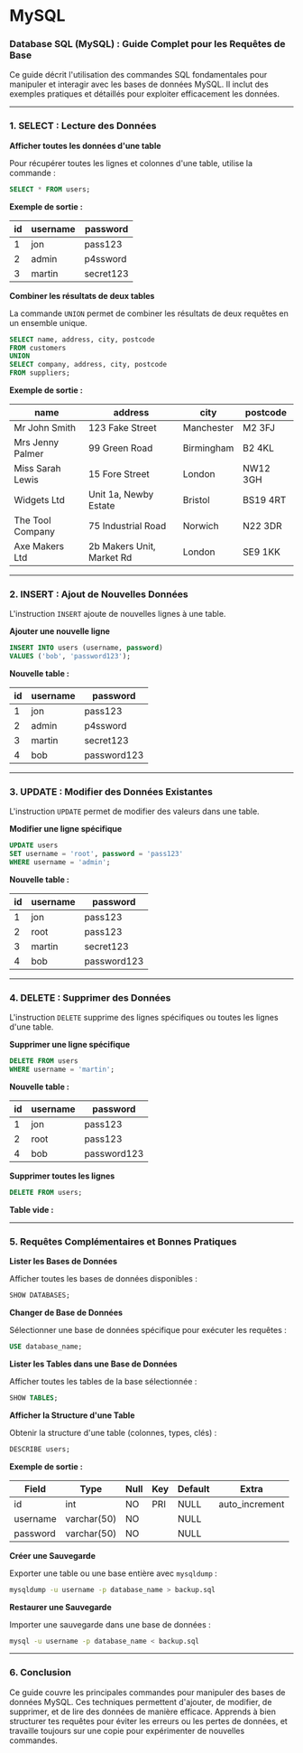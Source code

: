# MySQL

### **Database SQL (MySQL) : Guide Complet pour les Requêtes de Base**

Ce guide décrit l'utilisation des commandes SQL fondamentales pour manipuler et interagir avec les bases de données MySQL. Il inclut des exemples pratiques et détaillés pour exploiter efficacement les données.

***

### **1. SELECT : Lecture des Données**

**Afficher toutes les données d'une table**

Pour récupérer toutes les lignes et colonnes d'une table, utilise la commande :

```sql
SELECT * FROM users;
```

**Exemple de sortie :**

| id | username | password  |
| -- | -------- | --------- |
| 1  | jon      | pass123   |
| 2  | admin    | p4ssword  |
| 3  | martin   | secret123 |

**Combiner les résultats de deux tables**

La commande `UNION` permet de combiner les résultats de deux requêtes en un ensemble unique.

```sql
SELECT name, address, city, postcode 
FROM customers 
UNION 
SELECT company, address, city, postcode 
FROM suppliers;
```

**Exemple de sortie :**

| name             | address                   | city       | postcode |
| ---------------- | ------------------------- | ---------- | -------- |
| Mr John Smith    | 123 Fake Street           | Manchester | M2 3FJ   |
| Mrs Jenny Palmer | 99 Green Road             | Birmingham | B2 4KL   |
| Miss Sarah Lewis | 15 Fore Street            | London     | NW12 3GH |
| Widgets Ltd      | Unit 1a, Newby Estate     | Bristol    | BS19 4RT |
| The Tool Company | 75 Industrial Road        | Norwich    | N22 3DR  |
| Axe Makers Ltd   | 2b Makers Unit, Market Rd | London     | SE9 1KK  |

***

### **2. INSERT : Ajout de Nouvelles Données**

L'instruction `INSERT` ajoute de nouvelles lignes à une table.

**Ajouter une nouvelle ligne**

```sql
INSERT INTO users (username, password) 
VALUES ('bob', 'password123');
```

**Nouvelle table :**

| id | username | password    |
| -- | -------- | ----------- |
| 1  | jon      | pass123     |
| 2  | admin    | p4ssword    |
| 3  | martin   | secret123   |
| 4  | bob      | password123 |

***

### **3. UPDATE : Modifier des Données Existantes**

L'instruction `UPDATE` permet de modifier des valeurs dans une table.

**Modifier une ligne spécifique**

```sql
UPDATE users 
SET username = 'root', password = 'pass123' 
WHERE username = 'admin';
```

**Nouvelle table :**

| id | username | password    |
| -- | -------- | ----------- |
| 1  | jon      | pass123     |
| 2  | root     | pass123     |
| 3  | martin   | secret123   |
| 4  | bob      | password123 |

***

### **4. DELETE : Supprimer des Données**

L'instruction `DELETE` supprime des lignes spécifiques ou toutes les lignes d'une table.

**Supprimer une ligne spécifique**

```sql
DELETE FROM users 
WHERE username = 'martin';
```

**Nouvelle table :**

| id | username | password    |
| -- | -------- | ----------- |
| 1  | jon      | pass123     |
| 2  | root     | pass123     |
| 4  | bob      | password123 |

**Supprimer toutes les lignes**

```sql
DELETE FROM users;
```

**Table vide :**

***

### **5. Requêtes Complémentaires et Bonnes Pratiques**

**Lister les Bases de Données**

Afficher toutes les bases de données disponibles :

```sql
SHOW DATABASES;
```

**Changer de Base de Données**

Sélectionner une base de données spécifique pour exécuter les requêtes :

```sql
USE database_name;
```

**Lister les Tables dans une Base de Données**

Afficher toutes les tables de la base sélectionnée :

```sql
SHOW TABLES;
```

**Afficher la Structure d'une Table**

Obtenir la structure d'une table (colonnes, types, clés) :

```sql
DESCRIBE users;
```

**Exemple de sortie :**

| Field    | Type        | Null | Key | Default | Extra           |
| -------- | ----------- | ---- | --- | ------- | --------------- |
| id       | int         | NO   | PRI | NULL    | auto\_increment |
| username | varchar(50) | NO   |     | NULL    |                 |
| password | varchar(50) | NO   |     | NULL    |                 |

**Créer une Sauvegarde**

Exporter une table ou une base entière avec `mysqldump` :

```bash
mysqldump -u username -p database_name > backup.sql
```

**Restaurer une Sauvegarde**

Importer une sauvegarde dans une base de données :

```bash
mysql -u username -p database_name < backup.sql
```

***

### **6. Conclusion**

Ce guide couvre les principales commandes pour manipuler des bases de données MySQL. Ces techniques permettent d'ajouter, de modifier, de supprimer, et de lire des données de manière efficace. Apprends à bien structurer tes requêtes pour éviter les erreurs ou les pertes de données, et travaille toujours sur une copie pour expérimenter de nouvelles commandes.
